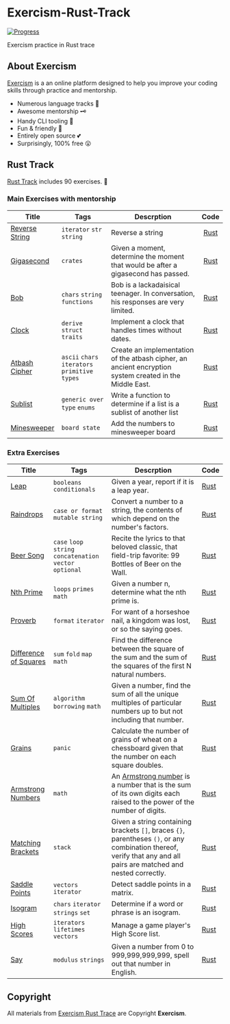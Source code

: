 # Exercism-Rust-Track
[![Progress](https://img.shields.io/badge/Progress-57%25-brightgreen)](https://exercism.io/my/tracks/rust)

Exercism practice in Rust trace

## About Exercism
[Exercism](https://exercism.io/about) is a an online platform designed to help you improve your coding skills through practice and mentorship. 

* Numerous language tracks 🎯
* Awesome mentorship 🗝
* Handy CLI tooling 🧰
* Fun & friendly 🥰
* Entirely open source 💕
* Surprisingly, 100% free 😮

## Rust Track 
[Rust Track](https://exercism.io/my/tracks/rust) includes 90 exercises. 🦀

### Main Exercises with mentorship

| Title                                                        | Tags                                          | Descrption                                                   |           Code           |
| ------------------------------------------------------------ | --------------------------------------------- | ------------------------------------------------------------ | :----------------------: |
| [Reverse String](https://exercism.io/tracks/rust/exercises/reverse-string/solutions/32cf4f36f765465e810dabc561173453) | `iterator`  `str`  `string`                   | Reverse a string                                             | [Rust](./reverse-string) |
| [Gigasecond](https://exercism.io/tracks/rust/exercises/gigasecond/solutions/eb926376f6214aeabb708834046d3392) | `crates`                                      | Given a moment, determine the moment that would be after a gigasecond has passed. |   [Rust](./gigasecond)   |
| [Bob](https://exercism.io/tracks/rust/exercises/bob/solutions/3d87678b6f7e4496b39d3befb37e1d36) | `chars`  `string functions`                   | Bob is a lackadaisical teenager. In conversation, his responses are very limited. |      [Rust](./bob)       |
| [Clock](https://exercism.io/tracks/rust/exercises/clock/solutions/8f2b3603f1e14b1db50ca9ed43ea4bae) | `derive` `struct` `traits`                    | Implement a clock that handles times without dates.          |     [Rust](./clock)      |
| [Atbash Cipher](https://exercism.io/tracks/rust/exercises/atbash-cipher/solutions/885d1e04bd644c56bab41e3dbc804278) | `ascii` `chars` `iterators` `primitive types` | Create an implementation of the atbash cipher, an ancient encryption system created in the Middle East. | [Rust](./atbash-cipher)  |
| [Sublist](https://exercism.io/tracks/rust/exercises/sublist/solutions/cbb828f199ff453192d0396789d76d09) | `generic over type` `enums`                   | Write a function to determine if a list is a sublist of another list |    [Rust](./sublist)     |
| [Minesweeper](https://exercism.io/my/solutions/d60a502b6e0241a5898d45f06006612f) | `board state`                                 | Add the numbers to minesweeper board                         |  [Rust](./minesweeper)   |
### Extra Exercises

| Title                                                        | Tags                                                   | Descrption                                                   | Code                            |
| ------------------------------------------------------------ | ------------------------------------------------------ | ------------------------------------------------------------ | ------------------------------- |
| [Leap](https://exercism.io/tracks/rust/exercises/leap/solutions/4151df17bcf340039f76e976e29a331f) | `booleans` `conditionals`                              | Given a year, report if it is a leap year.                   | [Rust](./leap)                  |
| [Raindrops](https://exercism.io/tracks/rust/exercises/raindrops/solutions/4261ea6274bd40879c136b9839c5b681) | `case or format` `mutable string`                      | Convert a number to a string, the contents of which depend on the number's factors. | [Rust](./raindrops)             |
| [Beer Song](https://exercism.io/tracks/rust/exercises/beer-song/solutions/74677aa07a8548bca8bebcb39df98caa) | `case` `loop` `string concatenation` `vector optional` | Recite the lyrics to that beloved classic, that field-trip favorite: 99 Bottles of Beer on the Wall. | [Rust](./beer-song)             |
| [Nth Prime](https://exercism.io/tracks/rust/exercises/nth-prime/solutions/5bf23c3d35d14c189a933e8c6e9a5d99) | `loops` `primes` `math`                                | Given a number n, determine what the nth prime is.           | [Rust](./nth-prime)             |
| [Proverb](https://exercism.io/tracks/rust/exercises/proverb/solutions/72174c85de0648d194a03a715f7cec57) | `format` `iterator`                                    | For want of a horseshoe nail, a kingdom was lost, or so the saying goes. | [Rust](./proverb)               |
| [Difference of Squares](https://exercism.io/tracks/rust/exercises/difference-of-squares/solutions/2948322895e94aefa128995455886f7b) | `sum` `fold` `map` `math`                              | Find the difference between the square of the sum and the sum of the squares of the first N natural numbers. | [Rust](./difference-of-squares) |
| [Sum Of Multiples](https://exercism.io/tracks/rust/exercises/sum-of-multiples/solutions/f16ee7aa22e24d54a08c4910dd177134) | `algorithm` `borrowing` `math`                         | Given a number, find the sum of all the unique multiples of particular numbers up to but not including that number. | [Rust](./sum-of-multiples)      |
| [Grains](https://exercism.io/tracks/rust/exercises/grains/solutions/c37110ad75014a8db55cbe8bd5620c43) | `panic`                                                | Calculate the number of grains of wheat on a chessboard given that the number on each square doubles. | [Rust](./grains)                |
| [Armstrong Numbers](https://exercism.io/tracks/rust/exercises/armstrong-numbers/solutions/7fc73d04797c42a09f1588095c6e6b19) | `math`                                                 | An [Armstrong number](https://en.wikipedia.org/wiki/Narcissistic_number) is a number that is the sum of its own digits each raised to the power of the number of digits. | [Rust](./armstrong-numbers)     |
| [Matching Brackets](https://exercism.io/tracks/rust/exercises/matching-brackets/solutions/cf8e683778f74137b0cb4f08a622ae2f) | `stack`                                                | Given a string containing brackets `[]`, braces `{}`, parentheses `()`, or any combination thereof, verify that any and all pairs are matched and nested correctly. | [Rust](./matching-brackets)     |
| [Saddle Points](https://exercism.io/tracks/rust/exercises/saddle-points/solutions/337fd3e68a6c4f04a75eda7ce8fbeae5) | `vectors` `iterator`                                   | Detect saddle points in a matrix.                            | [Rust](./saddle-points)         |
| [Isogram](https://exercism.io/tracks/rust/exercises/isogram/solutions/e59aca55149a4fc4a2ab8b4d1c9abd2f) | `chars` `iterator` `strings` `set`                     | Determine if a word or phrase is an isogram.                 | [Rust](./isogram)               |
| [High Scores](https://exercism.io/tracks/rust/exercises/high-scores/solutions/03c3d15bb4784a65ad92b56913de7656) | `iterators` `lifetimes` `vectors`                      | Manage a game player's High Score list.                      | [Rust](./high-scores)           |
| [Say](https://exercism.io/tracks/rust/exercises/say/solutions/01122d0f87dd4485ac38f91963bb01c4) | `modulus` `strings`                                    | Given a number from 0 to 999,999,999,999, spell out that number in English. | [Rust](./say)                   |

## Copyright

All materials from [Exercism Rust Trace](https://exercism.io/my/tracks/rust) are Copyright **Exercism**.

